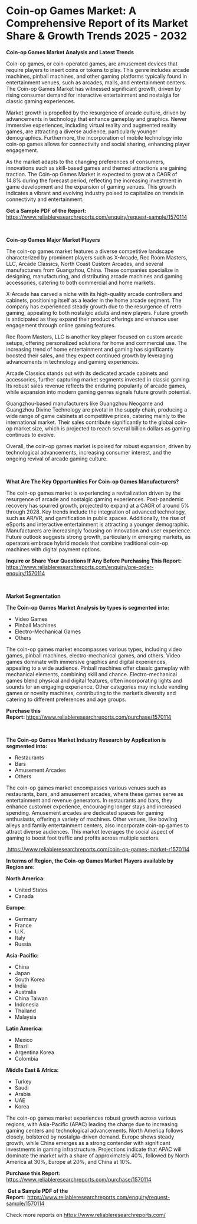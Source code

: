 <p><h1>Coin-op Games Market: A Comprehensive Report of its Market Share & Growth Trends 2025 - 2032</h1></p><p><strong>Coin-op Games Market Analysis and Latest Trends</strong></p>
<p><p>Coin-op games, or coin-operated games, are amusement devices that require players to insert coins or tokens to play. This genre includes arcade machines, pinball machines, and other gaming platforms typically found in entertainment venues, such as arcades, malls, and entertainment centers. The Coin-op Games Market has witnessed significant growth, driven by rising consumer demand for interactive entertainment and nostalgia for classic gaming experiences.</p><p>Market growth is propelled by the resurgence of arcade culture, driven by advancements in technology that enhance gameplay and graphics. Newer immersive experiences, including virtual reality and augmented reality games, are attracting a diverse audience, particularly younger demographics. Furthermore, the incorporation of mobile technology into coin-op games allows for connectivity and social sharing, enhancing player engagement.</p><p>As the market adapts to the changing preferences of consumers, innovations such as skill-based games and themed attractions are gaining traction. The Coin-op Games Market is expected to grow at a CAGR of 14.8% during the forecast period, reflecting the increasing investment in game development and the expansion of gaming venues. This growth indicates a vibrant and evolving industry poised to capitalize on trends in connectivity and entertainment.</p></p>
<p><strong>Get a Sample PDF of the Report:&nbsp;</strong> <a href="https://www.reliableresearchreports.com/enquiry/request-sample/1570114?utm_campaign=3059&utm_medium=2&utm_source=Github&utm_content=ia&utm_term=25032025&utm_id=coin-op-games">https://www.reliableresearchreports.com/enquiry/request-sample/1570114</a></p>
<p>&nbsp;</p>
<p><strong>Coin-op Games Major Market Players</strong></p>
<p><p>The coin-op games market features a diverse competitive landscape characterized by prominent players such as X-Arcade, Rec Room Masters, LLC, Arcade Classics, North Coast Custom Arcades, and several manufacturers from Guangzhou, China. These companies specialize in designing, manufacturing, and distributing arcade machines and gaming accessories, catering to both commercial and home markets.</p><p>X-Arcade has carved a niche with its high-quality arcade controllers and cabinets, positioning itself as a leader in the home arcade segment. The company has experienced steady growth due to the resurgence of retro gaming, appealing to both nostalgic adults and new players. Future growth is anticipated as they expand their product offerings and enhance user engagement through online gaming features.</p><p>Rec Room Masters, LLC is another key player focused on custom arcade setups, offering personalized solutions for home and commercial use. The increasing trend of home entertainment and gaming has significantly boosted their sales, and they expect continued growth by leveraging advancements in technology and gaming experiences.</p><p>Arcade Classics stands out with its dedicated arcade cabinets and accessories, further capturing market segments invested in classic gaming. Its robust sales revenue reflects the enduring popularity of arcade games, while expansion into modern gaming genres signals future growth potential.</p><p>Guangzhou-based manufacturers like Guangzhou Neogame and Guangzhou Divine Technology are pivotal in the supply chain, producing a wide range of game cabinets at competitive prices, catering mainly to the international market. Their sales contribute significantly to the global coin-op market size, which is projected to reach several billion dollars as gaming continues to evolve.</p><p>Overall, the coin-op games market is poised for robust expansion, driven by technological advancements, increasing consumer interest, and the ongoing revival of arcade gaming culture.</p></p>
<p>&nbsp;</p>
<p><strong>What Are The Key Opportunities For Coin-op Games Manufacturers?</strong></p>
<p><p>The coin-op games market is experiencing a revitalization driven by the resurgence of arcade and nostalgic gaming experiences. Post-pandemic recovery has spurred growth, projected to expand at a CAGR of around 5% through 2028. Key trends include the integration of advanced technology, such as AR/VR, and gamification in public spaces. Additionally, the rise of eSports and interactive entertainment is attracting a younger demographic. Manufacturers are increasingly focusing on innovation and user experience. Future outlook suggests strong growth, particularly in emerging markets, as operators embrace hybrid models that combine traditional coin-op machines with digital payment options.</p></p>
<p><strong>Inquire or Share Your Questions If Any Before Purchasing This Report:</strong> <a href="https://www.reliableresearchreports.com/enquiry/pre-order-enquiry/1570114?utm_campaign=3059&utm_medium=2&utm_source=Github&utm_content=ia&utm_term=25032025&utm_id=coin-op-games">https://www.reliableresearchreports.com/enquiry/pre-order-enquiry/1570114</a></p>
<p>&nbsp;</p>
<p><strong>Market Segmentation</strong></p>
<p><strong>The Coin-op Games Market Analysis by types is segmented into:</strong></p>
<p><ul><li>Video Games</li><li>Pinball Machines</li><li>Electro-Mechanical Games</li><li>Others</li></ul></p>
<p><p>The coin-op games market encompasses various types, including video games, pinball machines, electro-mechanical games, and others. Video games dominate with immersive graphics and digital experiences, appealing to a wide audience. Pinball machines offer classic gameplay with mechanical elements, combining skill and chance. Electro-mechanical games blend physical and digital features, often incorporating lights and sounds for an engaging experience. Other categories may include vending games or novelty machines, contributing to the market’s diversity and catering to different preferences and age groups.</p></p>
<p><strong>Purchase this Report:&nbsp;</strong><a href="https://www.reliableresearchreports.com/purchase/1570114?utm_campaign=3059&utm_medium=2&utm_source=Github&utm_content=ia&utm_term=25032025&utm_id=coin-op-games">https://www.reliableresearchreports.com/purchase/1570114</a></p>
<p>&nbsp;</p>
<p><strong>The Coin-op Games Market Industry Research by Application is segmented into:</strong></p>
<p><ul><li>Restaurants</li><li>Bars</li><li>Amusement Arcades</li><li>Others</li></ul></p>
<p><p>The coin-op games market encompasses various venues such as restaurants, bars, and amusement arcades, where these games serve as entertainment and revenue generators. In restaurants and bars, they enhance customer experience, encouraging longer stays and increased spending. Amusement arcades are dedicated spaces for gaming enthusiasts, offering a variety of machines. Other venues, like bowling alleys and family entertainment centers, also incorporate coin-op games to attract diverse audiences. This market leverages the social aspect of gaming to boost foot traffic and profits across multiple sectors.</p></p>
<p><a href="https://www.reliableresearchreports.com/coin-op-games-market-r1570114?utm_campaign=3059&utm_medium=2&utm_source=Github&utm_content=ia&utm_term=25032025&utm_id=coin-op-games">&nbsp;https://www.reliableresearchreports.com/coin-op-games-market-r1570114</a></p>
<p><strong>In terms of Region, the Coin-op Games Market Players available by Region are:</strong></p>
<p>
    <p> <strong> North America: </strong>
        <ul>
            <li>United States</li>
            <li>Canada</li>
        </ul>
        </p> 
    <p> <strong> Europe: </strong>
        <ul>
            <li>Germany</li>
            <li>France</li>
            <li>U.K.</li>
            <li>Italy</li>
            <li>Russia</li>
        </ul>
        </p> 
    <p> <strong> Asia-Pacific: </strong>
        <ul>
            <li>China</li>
            <li>Japan</li>
            <li>South Korea</li>
            <li>India</li>
            <li>Australia</li>
            <li>China Taiwan</li>
            <li>Indonesia</li>
            <li>Thailand</li>
            <li>Malaysia</li>
        </ul>
        </p> 
    <p> <strong> Latin America: </strong>
        <ul>
            <li>Mexico</li>
            <li>Brazil</li>
            <li>Argentina Korea</li>
            <li>Colombia</li>
        </ul>
        </p> 
    <p> <strong> Middle East & Africa: </strong>
        <ul>
            <li>Turkey</li>
            <li>Saudi</li>
            <li>Arabia</li>
            <li>UAE</li>
            <li>Korea</li>
        </ul>
    </p>
    </p>
<p><p>The coin-op games market experiences robust growth across various regions, with Asia-Pacific (APAC) leading the charge due to increasing gaming centers and technological advancements. North America follows closely, bolstered by nostalgia-driven demand. Europe shows steady growth, while China emerges as a strong contender with significant investments in gaming infrastructure. Projections indicate that APAC will dominate the market with a share of approximately 40%, followed by North America at 30%, Europe at 20%, and China at 10%.</p></p>
<p><strong>Purchase this Report: </strong><a href="https://www.reliableresearchreports.com/purchase/1570114?utm_campaign=3059&utm_medium=2&utm_source=Github&utm_content=ia&utm_term=25032025&utm_id=coin-op-games">https://www.reliableresearchreports.com/purchase/1570114</a></p>
<p>&nbsp;<strong>Get a Sample PDF of the Report:&nbsp;&nbsp;</strong><a href="https://www.reliableresearchreports.com/enquiry/request-sample/1570114?utm_campaign=3059&utm_medium=2&utm_source=Github&utm_content=ia&utm_term=25032025&utm_id=coin-op-games">https://www.reliableresearchreports.com/enquiry/request-sample/1570114</a></p>
<p><strong></strong></p>
<p>Check more reports on <a href="https://www.reliableresearchreports.com/?utm_campaign=3059&utm_medium=2&utm_source=Github&utm_content=ia&utm_term=25032025&utm_id=coin-op-games">https://www.reliableresearchreports.com/</a></p>